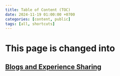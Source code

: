```yaml
---
title: Table of Content (TOC)
date: 2024-11-19 01:00:00 +0700
categories: [content, public]
tags: [all, shortcuts]
---
```

 
# **This page is changed into** 
## **[Blogs and Experience Sharing](https://sites.google.com/view/gjp-additionalinfo/home)**
